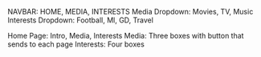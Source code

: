 NAVBAR: HOME, MEDIA, INTERESTS
Media Dropdown: Movies, TV, Music
Interests Dropdown: Football, Ml, GD, Travel


Home Page: Intro, Media, Interests
Media: Three boxes with button that sends to each page
Interests: Four boxes

